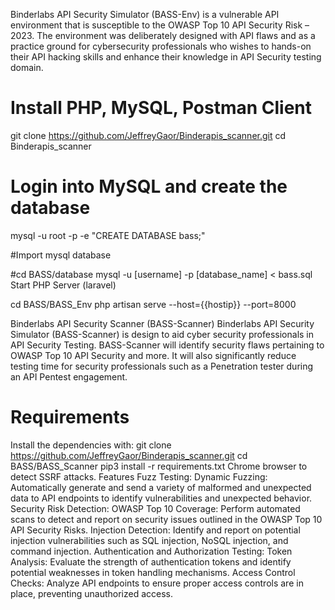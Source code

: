 Binderlabs API Security Simulator (BASS-Env) is a vulnerable API environment that is susceptible to the OWASP Top 10 API Security Risk – 2023. The environment was deliberately designed with API flaws and as a practice ground for cybersecurity professionals who wishes to hands-on their API hacking skills and enhance their knowledge in API Security testing domain.


# Install PHP, MySQL, Postman Client
git clone https://github.com/JeffreyGaor/Binderapis_scanner.git
cd Binderapis_scanner

# Login into MySQL and create the database
mysql -u root -p -e "CREATE DATABASE bass;"

#Import mysql database

#cd BASS/database
mysql -u [username] -p [database_name] < bass.sql
Start PHP Server (laravel)

cd BASS/BASS_Env
php artisan serve --host={{hostip}} --port=8000

Binderlabs API Security Scanner (BASS-Scanner)
Binderlabs API Security Simulator (BASS-Scanner) is design to aid cyber security professionals in API Security Testing. BASS-Scanner will identify security flaws pertaining to OWASP Top 10 API Security and more. It will also significantly reduce testing time for security professionals such as a Penetration tester during an API Pentest engagement.

# Requirements
Install the dependencies with:
git clone https://github.com/JeffreyGaor/Binderapis_scanner.git
cd BASS/BASS_Scanner
pip3 install -r requirements.txt
Chrome browser to detect SSRF attacks.
Features
Fuzz Testing:
Dynamic Fuzzing: Automatically generate and send a variety of malformed and unexpected data to API endpoints to identify vulnerabilities and unexpected behavior.
Security Risk Detection:
OWASP Top 10 Coverage: Perform automated scans to detect and report on security issues outlined in the OWASP Top 10 API Security Risks.
Injection Detection: Identify and report on potential injection vulnerabilities such as SQL injection, NoSQL injection, and command injection.
Authentication and Authorization Testing:
Token Analysis: Evaluate the strength of authentication tokens and identify potential weaknesses in token handling mechanisms.
Access Control Checks: Analyze API endpoints to ensure proper access controls are in place, preventing unauthorized access.
